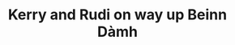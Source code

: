 ---
layout: instagram
title:  "Kerry and Rudi on way up Beinn Dàmh"
media:
  - url: "instagram/446351621_1154192095782170_8007201665094927097_n_17844914757220003.jpg"
    alt: ""
    tagged:
      - handle: "kerryahayward"
        x: 45
        y: 80
type: "post"
seo:
  hidden: true
location: Torridon
postdate: 2024-04-17
---